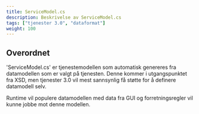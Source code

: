 ```yaml
---
title: ServiceModel.cs
description: Beskrivelse av ServiceModel.cs
tags: ["tjenester 3.0", "dataformat"]
weight: 100
---
```


## Overordnet

'ServiceModel.cs' er tjenestemodellen som automatisk genereres fra datamodellen som er valgt
på tjenesten. Denne kommer i utgangspunktet fra XSD, men tjenester 3.0 vil mest sannsynlig
få støtte for å definere datamodell selv.

Runtime vil populere datamodellen med data fra GUI og forretningsregler vil kunne jobbe mot 
denne modellen.  

